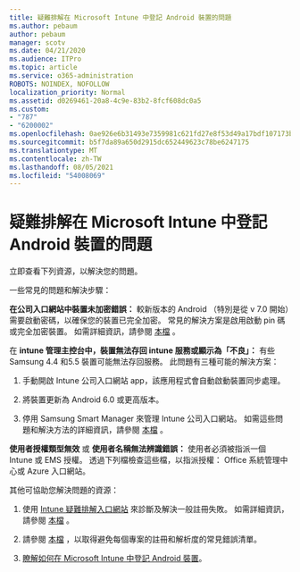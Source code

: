 ```yaml
---
title: 疑難排解在 Microsoft Intune 中登記 Android 裝置的問題
ms.author: pebaum
author: pebaum
manager: scotv
ms.date: 04/21/2020
ms.audience: ITPro
ms.topic: article
ms.service: o365-administration
ROBOTS: NOINDEX, NOFOLLOW
localization_priority: Normal
ms.assetid: d0269461-20a8-4c9e-83b2-8fcf608dc0a5
ms.custom:
- "787"
- "6200002"
ms.openlocfilehash: 0ae926e6b31493e7359981c621fd27e8f53d49a17bdf107173b087fe6cc688fa
ms.sourcegitcommit: b5f7da89a650d2915dc652449623c78be6247175
ms.translationtype: MT
ms.contentlocale: zh-TW
ms.lasthandoff: 08/05/2021
ms.locfileid: "54008069"
---
```

# <a name="troubleshoot-issues-with-enrolling-android-devices-in-microsoft-intune"></a>疑難排解在 Microsoft Intune 中登記 Android 裝置的問題

立即查看下列資源，以解決您的問題。
  
一些常見的問題和解決步驟：
  
 **在公司入口網站中裝置未加密錯誤：** 較新版本的 Android （特別是從 v 7.0 開始）需要啟動密碼，以確保您的裝置已完全加密。 常見的解決方案是啟用啟動 pin 碼或完全加密裝置。 如需詳細資訊，請參閱 [本檔](https://docs.microsoft.com/intune-user-help/your-device-appears-encrypted-but-cp-says-otherwise-android) 。
  
 在 **intune 管理主控台中，裝置無法存回 intune 服務或顯示為「不良」：** 有些 Samsung 4.4 和5.5 裝置可能無法存回服務。 此問題有三種可能的解決方案：
  
1. 手動開啟 Intune 公司入口網站 app，該應用程式會自動啟動裝置同步處理。

2. 將裝置更新為 Android 6.0 或更高版本。

3. 停用 Samsung Smart Manager 來管理 Intune 公司入口網站。 如需這些問題和解決方法的詳細資訊，請參閱 [本檔](https://docs.microsoft.com/troubleshoot/mem/intune/troubleshoot-device-enrollment-in-intune#devices-fail-to-check-in-with-the-intune-service-and-display-as-unhealthy-in-the-intune-admin-console) 。

 **使用者授權類型無效** 或 **使用者名稱無法辨識錯誤：** 使用者必須被指派一個 Intune 或 EMS 授權。 透過下列檔檢查這些檔，以指派授權： Office 系統管理中心或 Azure 入口網站。
  
其他可協助您解決問題的資源：
  
1. 使用 [Intune 疑難排解入口網站](https://devicemanagement.microsoft.com/#blade/Microsoft_Intune_DeviceSettings/TroubleshootBlade) 來診斷及解決一般註冊失敗。 如需詳細資訊，請參閱 [本檔](https://docs.microsoft.com/intune/help-desk-operators) 。

2. 請參閱 [本檔](https://docs.microsoft.com/troubleshoot/mem/intune/troubleshoot-device-enrollment-in-intune) ，以取得避免每個專案的註冊和解析度的常見錯誤清單。

3. [瞭解如何在 Microsoft Intune 中登記 Android 裝置](https://docs.microsoft.com/intune/android-enroll)。
